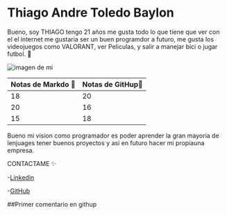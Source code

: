 # Thiago Andre Toledo Baylon
Bueno, soy THIAGO tengo 21 años me gusta todo lo que tiene que ver con el
el internet me gustaria ser un buen programdor a futuro, me gusta los videojuegos como VALORANT, ver Peliculas, y salir a manejar bici o jugar futbol. 💪

![imagen de mi](https://scontent.flim38-1.fna.fbcdn.net/v/t1.6435-9/54278763_2130902567149228_8730125975263641600_n.jpg?_nc_cat=105&ccb=1-7&_nc_sid=6ee11a&_nc_eui2=AeHEQMW8cnooK4kbWHzINICVSaKLq0kQwrFJoourSRDCsQwJikGTL16V2yjFy3nJ3y_9lb7uZQb2WNoZFI3w9R9Q&_nc_ohc=KpmEi5dFauEQ7kNvgFcRDB4&_nc_oc=AdjExfn1FrDz5NaOBN0ZYvgDtZHdGWNlnpd9HbShULyNYlht9BqoGQs30dKScVXpHV4&_nc_zt=23&_nc_ht=scontent.flim38-1.fna&_nc_gid=Ayn9aJNZ4eUBdxwkr5O0sQV&oh=00_AYBPC8eCEtv35k9egUHwvhXEt9RpNVC0_kQ2fpzo6DK5dg&oe=67B66614)

|Notas de Markdo 📌|Notas de GitHup📌|
|------------------|------------------|
|18                |20                | 
|20                |16                |
|15                |18                |

Bueno mi vision como programador es poder aprender la gran mayoria de lenjuages tener buenos proyectos y asi en futuro hacer mi propiauna empresa.

CONTACTAME ✨

-[Linkedin](https://www.linkedin.com/in/thiago-andre-toledo-baylon-740340347/)

-[GitHub](https://github.com/elMonje69)


##Primer comentario en githup
